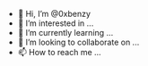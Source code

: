 - 👋 Hi, I’m @0xbenzy
- 👀 I’m interested in ...
- 🌱 I’m currently learning ...
- 💞️ I’m looking to collaborate on ...
- 📫 How to reach me ...

<!---
0xbenzy/0xbenzy is a ✨ special ✨ repository because its `README.md` (this file) appears on your GitHub profile.
You can click the Preview link to take a look at your changes.
--->
